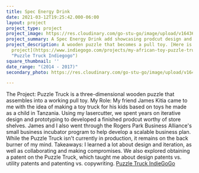 ```yaml
---
title: Spec Energy Drink
date: 2021-03-12T19:25:42.000-06:00
layout: project
project_type: project
project_image: https://res.cloudinary.com/go-stu-go/image/upload/v1643691552/home/gostugo/puzzle_ncaicv.png
project_summary: A Spec Energy Drink add showcasing prodcut design and animation.
project_description: A wooden puzzle that becomes a pull toy. [Here is a link to the
  project](https://www.indiegogo.com/projects/my-african-toy-puzzle-truck-education-environment#/
  "Puzzle Truck Indiegogo")
square_thumbnail: ''
date_range: "(2014 - 2017)"
secondary_photo: https://res.cloudinary.com/go-stu-go/image/upload/v1643691552/home/gostugo/puzzle_ncaicv.png

---
```

The Project: Puzzle Truck is a three-dimensional wooden puzzle that assembles into a working pull toy.
My Role: My friend James Kitia came to me with the idea of making a toy truck for his kids based on toys he made as a child in Tanzania. Using my lasercutter, we spent years on iterative design and prototyping to developed a finished prodcut worthy of store shelves. James and I also went through the Rogers Park Business Alliance's small business incubator program to help develop a scalable business plan. While the Puzzle Truck isn't currently in production, it remains on the back burner of my mind.
Takeaways: I learned a lot about design and iteration, as well as collaborating and making compromises. We also explored obtaining a patent on the Puzzle Truck, which taught me about design patents vs. utility patents and patenting vs. copywriting.
[Puzzle Truck IndieGoGo](https://igg.me/at/puzzletruck/x#/)